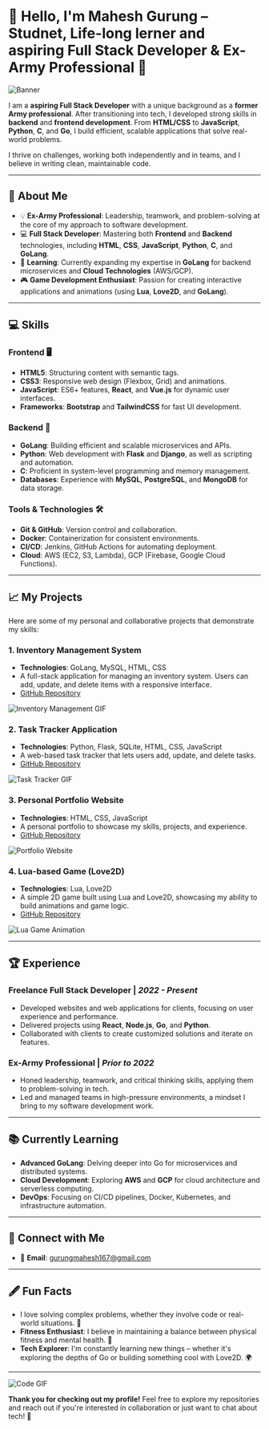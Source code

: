 # 👋 Hello, I'm Mahesh Gurung – Studnet, Life-long lerner and aspiring Full Stack Developer & Ex-Army Professional 🚀

![Banner](https://media.giphy.com/media/3o6nV4fA4I4vCq0mxe/giphy.gif)

I am a **aspiring Full Stack Developer** with a unique background as a **former Army professional**. After transitioning into tech, I developed strong skills in **backend** and **frontend development**. From **HTML/CSS** to **JavaScript**, **Python**, **C**, and **Go**, I build efficient, scalable applications that solve real-world problems.

I thrive on challenges, working both independently and in teams, and I believe in writing clean, maintainable code.

---

## 🚀 About Me

- 💡 **Ex-Army Professional**: Leadership, teamwork, and problem-solving at the core of my approach to software development.
- 💻 **Full Stack Developer**: Mastering both **Frontend** and **Backend** technologies, including **HTML**, **CSS**, **JavaScript**, **Python**, **C**, and **GoLang**.
- 🌱 **Learning**: Currently expanding my expertise in **GoLang** for backend microservices and **Cloud Technologies** (AWS/GCP).
- 🎮 **Game Development Enthusiast**: Passion for creating interactive applications and animations (using **Lua**, **Love2D**, and **GoLang**).

---

## 💻 Skills

### **Frontend** 🖥️
- **HTML5**: Structuring content with semantic tags.
- **CSS3**: Responsive web design (Flexbox, Grid) and animations.
- **JavaScript**: ES6+ features, **React**, and **Vue.js** for dynamic user interfaces.
- **Frameworks**: **Bootstrap** and **TailwindCSS** for fast UI development.

### **Backend** 🔧
- **GoLang**: Building efficient and scalable microservices and APIs.
- **Python**: Web development with **Flask** and **Django**, as well as scripting and automation.
- **C**: Proficient in system-level programming and memory management.
- **Databases**: Experience with **MySQL**, **PostgreSQL**, and **MongoDB** for data storage.

### **Tools & Technologies** 🛠️
- **Git & GitHub**: Version control and collaboration.
- **Docker**: Containerization for consistent environments.
- **CI/CD**: Jenkins, GitHub Actions for automating deployment.
- **Cloud**: AWS (EC2, S3, Lambda), GCP (Firebase, Google Cloud Functions).

---

## 📈 My Projects

Here are some of my personal and collaborative projects that demonstrate my skills:

### 1. **Inventory Management System**
   - **Technologies**: GoLang, MySQL, HTML, CSS
   - A full-stack application for managing an inventory system. Users can add, update, and delete items with a responsive interface.
   - [GitHub Repository](https://github.com/yourusername/inventory-management)

   ![Inventory Management GIF](https://media.giphy.com/media/JW60Ndjr5wAdP7QQ3l/giphy.gif)

### 2. **Task Tracker Application**
   - **Technologies**: Python, Flask, SQLite, HTML, CSS, JavaScript
   - A web-based task tracker that lets users add, update, and delete tasks.
   - [GitHub Repository](https://github.com/yourusername/task-tracker)

   ![Task Tracker GIF](https://media.giphy.com/media/3o7qE4d95Ib8sZHv4I/giphy.gif)

### 3. **Personal Portfolio Website**
   - **Technologies**: HTML, CSS, JavaScript
   - A personal portfolio to showcase my skills, projects, and experience.
   - [GitHub Repository](https://github.com/yourusername/portfolio)

   ![Portfolio Website](https://media.giphy.com/media/3ohs4kJlvkY57vP19O/giphy.gif)

### 4. **Lua-based Game (Love2D)**
   - **Technologies**: Lua, Love2D
   - A simple 2D game built using Lua and Love2D, showcasing my ability to build animations and game logic.
   - [GitHub Repository](https://github.com/yourusername/love2d-game)

   ![Lua Game Animation](https://media.giphy.com/media/9U5ovNGtY0eFdfEqPf/giphy.gif)

---

## 🏆 Experience

### **Freelance Full Stack Developer** | *2022 - Present*
   - Developed websites and web applications for clients, focusing on user experience and performance.
   - Delivered projects using **React**, **Node.js**, **Go**, and **Python**.
   - Collaborated with clients to create customized solutions and iterate on features.

### **Ex-Army Professional** | *Prior to 2022*
   - Honed leadership, teamwork, and critical thinking skills, applying them to problem-solving in tech.
   - Led and managed teams in high-pressure environments, a mindset I bring to my software development work.

---

## 📚 Currently Learning

- **Advanced GoLang**: Delving deeper into Go for microservices and distributed systems.
- **Cloud Development**: Exploring **AWS** and **GCP** for cloud architecture and serverless computing.
- **DevOps**: Focusing on CI/CD pipelines, Docker, Kubernetes, and infrastructure automation.

---

## 🔗 Connect with Me

- 💬 **Email**: [gurungmahesh167@gmail.com](mailto:gurungmahesh167@gmail.com)


---

## 🖋️ Fun Facts

- I love solving complex problems, whether they involve code or real-world situations. 🧠
- **Fitness Enthusiast**: I believe in maintaining a balance between physical fitness and mental health. 💪
- **Tech Explorer**: I'm constantly learning new things – whether it's exploring the depths of Go or building something cool with Love2D. 🌍

---

![Code GIF](https://media.giphy.com/media/3ohhwmI02UnytJxZYI/giphy.gif)

**Thank you for checking out my profile!** Feel free to explore my repositories and reach out if you're interested in collaboration or just want to chat about tech! 🚀


